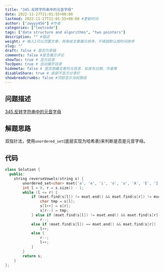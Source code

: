 ```yaml
---
title: "345.反转字符串中的元音字母"
date: 2022-11-27T21:01:55+08:00
lastmod: 2022-11-27T21:01:55+08:00 #更新时间
author: ["zwyyy456"] #作者
categories: ["leetcode"]
tags: ["data structure and algorithms", "two pointers"]
description: "" #描述
weight: # 输入1可以顶置文章，用来给文章展示排序，不填就默认按时间排序
slug: ""
draft: false # 是否为草稿
comments: false #是否展示评论
showToc: true # 显示目录
TocOpen: true # 自动展开目录
hidemeta: false # 是否隐藏文章的元信息，如发布日期、作者等
disableShare: true # 底部不显示分享栏
showbreadcrumbs: false #顶部显示当前路径
---
```

## 问题描述
[345.反转字符串中的元音字母](https://leetcode.cn/problems/reverse-vowels-of-a-string/)

## 解题思路
双指针法，使用`unordered_set`(底层实现为哈希表)来判断是否是元音字母。

## 代码
```cpp
class Solution {
  public:
    string reverseVowels(string s) {
        unordered_set<char> mset{'a', 'e', 'i', 'o', 'u', 'A', 'E', 'I', 'O', 'U'};
        int l = 0, r = s.size() - 1;
        while (l <= r) {
            if (mset.find(s[l]) != mset.end() && mset.find(s[r]) != mset.end()) {
                char tmp = s[l];
                s[l++] = s[r];
                s[r--] = tmp;
            } else if (mset.find(s[l]) != mset.end() && mset.find(s[r]) == mset.end())
                r--;
            else if (mset.find(s[l]) == mset.end() && mset.find(s[r]) != mset.end())
                l++;
            else {
                r--;
                l++;
            }
        }
        return s;
    }
};
```

